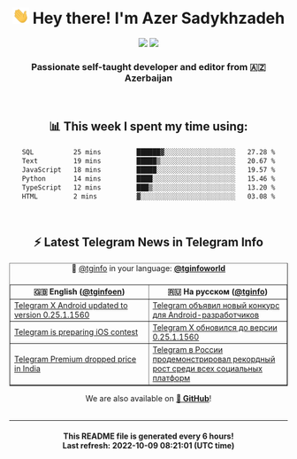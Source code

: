 <div align="center">
	<div>
		<h1>
      <img src="./assets/hi.gif" width="30px"> Hey there! I'm Azer Sadykhzadeh
    </h1>
    <img height="18" src="https://komarev.com/ghpvc/?username=sadykhzadeh&label=Views&color=2081c1&style=flat-square" />
		<a href="https://wakatime.com/@Azer"> <img height="18" src="https://wakatime.com/badge/user/f80ae27a-c328-426f-a381-bc84136e2dd6.svg" /> </a>
    <h3>
      Passionate self-taught developer and editor from 🇦🇿 Azerbaijan
    </h3>
  </div>
  <br>

<h2>📊 This week I spent my time using:</h2>

<!--START_SECTION:waka-->

```text
SQL          25 mins         ██████▓░░░░░░░░░░░░░░░░░░   27.28 %
Text         19 mins         █████▒░░░░░░░░░░░░░░░░░░░   20.67 %
JavaScript   18 mins         █████░░░░░░░░░░░░░░░░░░░░   19.57 %
Python       14 mins         ████░░░░░░░░░░░░░░░░░░░░░   15.46 %
TypeScript   12 mins         ███▒░░░░░░░░░░░░░░░░░░░░░   13.20 %
HTML         2 mins          ▓░░░░░░░░░░░░░░░░░░░░░░░░   03.08 %
```

<!--END_SECTION:waka-->

<br>

<h2>⚡️ Latest Telegram News in Telegram Info</h2>
  <table border>
		<tr>
			<th width="50%">🇬🇧 English (<a href="https://t.me/tginfoen">@tginfoen</a>)</th>
			<th>🇷🇺 На русском (<a href="https://t.me/tginfo">@tginfo</a>)</th>
		</tr>
		<caption>🚩 <a href="https://t.me/tginfo">@tginfo</a> in your language: <a href="https://t.me/tginfoworld"><b>@tginfoworld</b></a><caption/>
  <tr><td><a href="https://t.me/tginfoen/1494">Telegram X Android updated to version 0.25.1.1560</a></td>
    <td><a href="https://t.me/tginfo/3439">Telegram объявил новый конкурс для Android-разработчиков</a></td></tr><tr><td><a href="https://t.me/tginfoen/1493">Telegram is preparing iOS contest</a></td>
    <td><a href="https://t.me/tginfo/3438">Telegram X обновился до версии 0.25.1.1560</a></td></tr><tr><td><a href="https://t.me/tginfoen/1492">Telegram Premium dropped price in India</a></td>
    <td><a href="https://t.me/tginfo/3437">Telegram в России продемонстрировал рекордный рост среди всех социальных платформ</a></td></tr>
</table>
We are also available on <a href="https://github.com/tginfo"><b>🐙 GitHub</b></a>!
</div>

<br>
<hr>
<h4 align="center">This README file is generated <b>every 6 hours</b>!</br>Last refresh: <b>2022-10-09 08:21:01 (UTC time)</b></h4>
